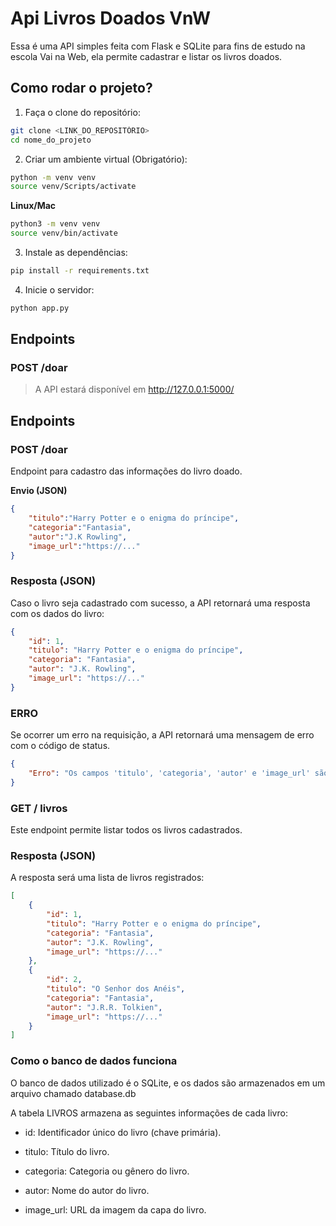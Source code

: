 # Api Livros Doados VnW

Essa é uma API simples feita com Flask e SQLite para fins de estudo na escola Vai na Web, ela permite cadastrar e listar os livros doados. 

## Como rodar o projeto?

1. Faça o clone do repositório:
``` bash
git clone <LINK_DO_REPOSITÓRIO>
cd nome_do_projeto
```

2. Criar um ambiente virtual (Obrigatório):
```bash
python -m venv venv
source venv/Scripts/activate
```

**Linux/Mac**
```bash
python3 -m venv venv
source venv/bin/activate
```

3. Instale as dependências:
``` bash
pip install -r requirements.txt
```

4. Inicie o servidor: 
``` bash
python app.py
```

## Endpoints

### POST /doar

> A API estará disponível em http://127.0.0.1:5000/

## Endpoints

### POST /doar

Endpoint para cadastro das informações do livro doado.

**Envio (JSON)**
```json
{
    "titulo":"Harry Potter e o enigma do príncipe",
    "categoria":"Fantasia",
    "autor":"J.K Rowling",
    "image_url":"https://..."
}
```
### Resposta (JSON)
Caso o livro seja cadastrado com sucesso, a API retornará uma resposta com os dados do livro:
```json
{
    "id": 1,
    "titulo": "Harry Potter e o enigma do príncipe",
    "categoria": "Fantasia",
    "autor": "J.K. Rowling",
    "image_url": "https://..."
}
```

### ERRO
Se ocorrer um erro na requisição, a API retornará uma mensagem de erro com o código de status.
```json
{
    "Erro": "Os campos 'titulo', 'categoria', 'autor' e 'image_url' são obrigatórios!"
}
```

### GET / livros
Este endpoint permite listar todos os livros cadastrados.

### Resposta (JSON)
A resposta será uma lista de livros registrados:

```json
[
    {
        "id": 1,
        "titulo": "Harry Potter e o enigma do príncipe",
        "categoria": "Fantasia",
        "autor": "J.K. Rowling",
        "image_url": "https://..."
    },
    {
        "id": 2,
        "titulo": "O Senhor dos Anéis",
        "categoria": "Fantasia",
        "autor": "J.R.R. Tolkien",
        "image_url": "https://..."
    }
]
```
### Como o banco de dados funciona
O banco de dados utilizado é o SQLite, e os dados são armazenados em um arquivo chamado database.db 

A tabela LIVROS armazena as seguintes informações de cada livro:

- id: Identificador único do livro (chave primária).

- titulo: Título do livro.

- categoria: Categoria ou gênero do livro.

- autor: Nome do autor do livro.

- image_url: URL da imagem da capa do livro.
